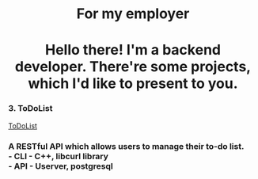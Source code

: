 <h1 align="center">For my employer</h1>
<h1 align="center">Hello there! I'm a backend developer. There're some projects, which I'd like to present to you.</h1>

<h3>3. ToDoList</h3>
<a href="https://github.com/ArhanCrane/To_do_List">ToDoList</a>
<h3>A RESTful API which allows users to manage their to-do list.<br>
- CLI - C++, libcurl library<br>
- API - Userver, postgresql</h3>

